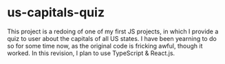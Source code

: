 ﻿# us-capitals-quiz
This project is a redoing of one of my first JS projects, in which I provide a quiz to user about the capitals of all US states. I have been yearning to do so for some time now, as the original code is fricking awful, though it worked. In this revision, I plan to use TypeScript & React.js.
